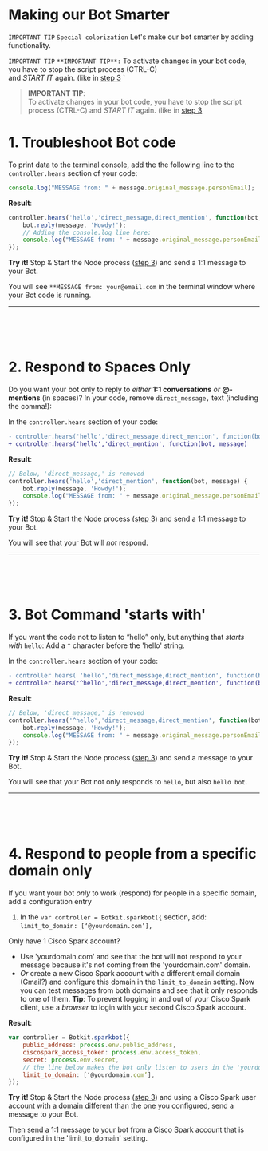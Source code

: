 
# Making our Bot Smarter

` IMPORTANT TIP `
` Special colorization `
Let's make our bot smarter by adding functionality.

<TOC HERE>

` IMPORTANT TIP `
` **IMPORTANT TIP**: `
 To activate changes in your bot code, you have to stop the script process (CTRL-C) <br />and *START IT* again. (like in 
[step 3](https://github.com/DJF3/spark_botkit_lab/blob/master/3.md#start-the-bot-code) `



> **IMPORTANT TIP**: <br />
> To activate changes in your bot code, you have to stop the script process (CTRL-C) and *START IT* again. (like in 
[step 3](https://github.com/DJF3/spark_botkit_lab/blob/master/3.md#start-the-bot-code)

# 1. Troubleshoot Bot code

To print data to the terminal console, add the the following line to the ```controller.hears``` section of your code:
```javascript
console.log("MESSAGE from: " + message.original_message.personEmail);
```

**Result**:

```javascript
controller.hears('hello','direct_message,direct_mention', function(bot, message) {
    bot.reply(message, 'Howdy!');
    // Adding the console.log line here:
    console.log("MESSAGE from: " + message.original_message.personEmail);
});
```

**Try it!** 
Stop & Start the Node process ([step 3](https://github.com/DJF3/spark_botkit_lab/blob/master/3.md#start-the-bot-code)) and send a 1:1 message to your Bot.

You will see ```**MESSAGE from: your@email.com``` in the terminal window where your Bot code is running.

---
<br />
<br />
<br />


# 2. Respond to Spaces Only

Do you want your bot only to reply to *either* **1:1 conversations** *or* **@-mentions** (in spaces)?
In your code, remove ```direct_message,``` text (including the comma!): 

In the ```controller.hears``` section of your code:
```diff
- controller.hears('hello','direct_message,direct_mention', function(bot, message)
+ controller.hears('hello','direct_mention', function(bot, message)
```

**Result**:

```javascript
// Below, 'direct_message,' is removed
controller.hears('hello','direct_mention', function(bot, message) {
    bot.reply(message, 'Howdy!');
    console.log("MESSAGE from: " + message.original_message.personEmail);
});
```

**Try it!** 
Stop & Start the Node process ([step 3](https://github.com/DJF3/spark_botkit_lab/blob/master/3.md#start-the-bot-code)) and send a 1:1 message to your Bot.

You will see that your Bot will _not_ respond.

---
<br />
<br />
<br />


# 3. Bot Command 'starts with'

If you want the code not to listen to “hello” only, but anything that *starts with* ```hello```:
Add a ``` ^ ``` character before the 'hello' string. 

In the ```controller.hears``` section of your code:
```diff
- controller.hears( 'hello','direct_message,direct_mention', function(bot, message)
+ controller.hears('^hello','direct_message,direct_mention', function(bot, message)
```

**Result**:

```javascript
// Below, 'direct_message,' is removed
controller.hears('^hello','direct_message,direct_mention', function(bot, message) {
    bot.reply(message, 'Howdy!');
    console.log("MESSAGE from: " + message.original_message.personEmail);
});
```

**Try it!** 
Stop & Start the Node process ([step 3](https://github.com/DJF3/spark_botkit_lab/blob/master/3.md#start-the-bot-code)) and send a message to your Bot.

You will see that your Bot not only responds to ```hello```, but also ```hello bot```.

---
<br />
<br />
<br />

# 4. Respond to people from a specific domain only

If you want your bot *only* to work (respond) for people in a specific domain, add a configuration entry 

1. In the ```var controller = Botkit.sparkbot({``` section, add:
```limit_to_domain: [‘@yourdomain.com’],```

Only have 1 Cisco Spark account?
* Use 'yourdomain.com' and see that the bot will not respond to your message because it's not coming from the 'yourdomain.com' domain.
* *Or* create a new Cisco Spark account with a different email domain (Gmail?) and configure this domain in the ```limit_to_domain``` setting. Now you can test messages from both domains and see that it only responds to one of them. **Tip**: To prevent logging in and out of your Cisco Spark client, use a *browser* to login with your second Cisco Spark account.

**Result**:

```javascript
var controller = Botkit.sparkbot({
    public_address: process.env.public_address,
    ciscospark_access_token: process.env.access_token,
    secret: process.env.secret,
    // the line below makes the bot only listen to users in the 'yourdomain.com' domain
    limit_to_domain: [‘@yourdomain.com’],
});
```

**Try it!** 
Stop & Start the Node process ([step 3](https://github.com/DJF3/spark_botkit_lab/blob/master/3.md#start-the-bot-code)) and using a Cisco Spark user account with a domain different than the one you configured, send a message to your Bot.

Then send a 1:1 message to your bot from a Cisco Spark account that is configured in the 'limit_to_domain' setting.
